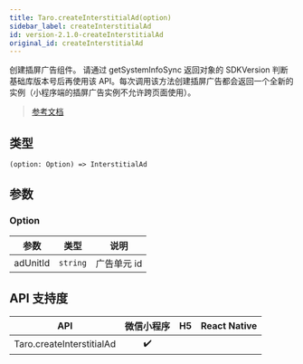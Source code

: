 ```yaml
---
title: Taro.createInterstitialAd(option)
sidebar_label: createInterstitialAd
id: version-2.1.0-createInterstitialAd
original_id: createInterstitialAd
---
```


创建插屏广告组件。
请通过 getSystemInfoSync 返回对象的 SDKVersion 判断基础库版本号后再使用该 API。每次调用该方法创建插屏广告都会返回一个全新的实例（小程序端的插屏广告实例不允许跨页面使用）。

> [参考文档](https://developers.weixin.qq.com/miniprogram/dev/api/ad/wx.createInterstitialAd.html)

## 类型

```tsx
(option: Option) => InterstitialAd
```

## 参数

### Option

<table>
  <thead>
    <tr>
      <th>参数</th>
      <th>类型</th>
      <th>说明</th>
    </tr>
  </thead>
  <tbody>
    <tr>
      <td>adUnitId</td>
      <td><code>string</code></td>
      <td>广告单元 id</td>
    </tr>
  </tbody>
</table>

## API 支持度

| API | 微信小程序 | H5 | React Native |
| :---: | :---: | :---: | :---: |
| Taro.createInterstitialAd | ✔️ |  |  |
